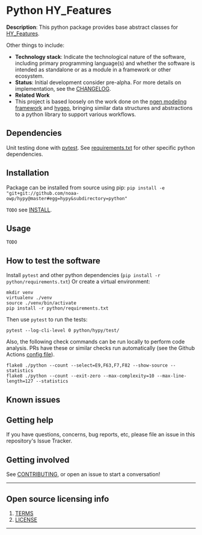 # Python HY_Features

**Description**:  This python package provides base abstract classes for [HY_Features](https://docs.opengeospatial.org/is/14-111r6/14-111r6.html).

Other things to include:

  - **Technology stack**: Indicate the technological nature of the software, including primary programming language(s) and whether the software is intended as standalone or as a module in a framework or other ecosystem.
  - **Status**:  Initial development consider pre-alpha. For more details on implementation, see the [CHANGELOG](CHANGELOG.md).
  - **Related Work**
  - This project is based loosely on the work done on the [ngen modeling framework](https://github.com/noaa-owp/ngen) and [hygeo](https://github.com/dblodgett-usgs/hygeo), bringing similar data structures and abstractions to a python library to support various workflows.


## Dependencies
Unit testing done with [pytest](https://github.com/pytest-dev/pytest).  See [requirements.txt](requirements.txt) for other specific python dependencies.

## Installation
Package can be installed from source using pip:
`pip install -e "git+git://github.com/noaa-owp/hypy@master#egg=hypy&subdirectory=python"`

`TODO` see [INSTALL](INSTALL.md).

## Usage

`TODO`

## How to test the software

Install `pytest` and other python dependencies (`pip install -r python/requirements.txt`)
Or create a virtual environment:
```
mkdir venv
virtualenv ./venv
source ./venv/bin/activate
pip install -r python/requirements.txt
```
Then use `pytest` to run the tests:

`pytest --log-cli-level 0 python/hypy/test/`

Also, the following check commands can be run locally to perform code analysis.  PRs have these or similar checks run automatically (see the Github Actions [config file](.github/workflows/python-package.yml)).

```
flake8 ./python --count --select=E9,F63,F7,F82 --show-source --statistics
flake8 ./python --count --exit-zero --max-complexity=10 --max-line-length=127 --statistics
```

## Known issues

## Getting help

If you have questions, concerns, bug reports, etc, please file an issue in this repository's Issue Tracker.

## Getting involved

See [CONTRIBUTING](CONTRIBUTING.md), or open an issue to start a conversation!


----

## Open source licensing info
1. [TERMS](TERMS.md)
2. [LICENSE](LICENSE)


----
